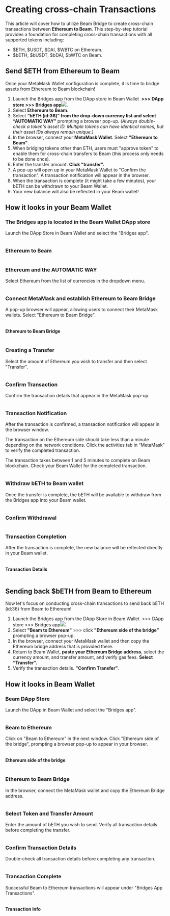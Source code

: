 # Creating cross-chain Transactions

This article will cover how to utilize Beam Bridge to create cross-chain transactions between **Ethereum to Beam**. This step-by-step tutorial provides a foundation for completing cross-chain transactions with all supported tokens including:

* $ETH, $USDT, $DAI, $WBTC on Ethereum.
* $bETH, $bUSDT, $bDAI, $bWTC on Beam.

## **Send $ETH from Ethereum to Beam**

Once your MetaMask Wallet configuration is complete, it is time to bridge assets from Ethereum to Beam blockchain!

1. Launch the Bridges app from the DApp store in Beam Wallet <img src=".gitbook/assets/image (2).png" alt="" data-size="line"> **>>> DApp store**<img src=".gitbook/assets/image (1).png" alt="" data-size="line"> **>>> Bridges app**![](<.gitbook/assets/Screen Shot 2022-10-22 at 3.23.33 PM.png>).
2. Select **Ethereum to Beam**.
3. Select **“bETH (id:36)” from the drop-down currency list and select “AUTOMATIC WAY”** prompting a browser pop-up. _(Always double-check a token's asset ID. Multiple tokens can have identical names, but their asset IDs always remain unique.)_
4. In the browser, connect your **MetaMask Wallet**<img src=".gitbook/assets/Screen Shot 2022-10-22 at 1.45.13 PM.png" alt="" data-size="line">. Select **"Ethereum to Beam"**.
5. When bridging tokens other than ETH, users must "approve token" to enable them for cross-chain transfers to Beam (this process only needs to be done once).
6. Enter the transfer amount. **Click "transfer".**
7. A pop-up will open up in your MetaMask Wallet to "Confirm the transaction". A transaction notification will appear in the browser.
8. When the transaction is complete (it might take a few minutes), your bETH can be withdrawn to your Beam Wallet.
9. Your new balance will also be reflected in your Beam wallet!

## How it looks in your Beam Wallet

### The Bridges app is located in the Beam Wallet DApp store

Launch the DApp Store in Beam Wallet and select the "Bridges app".

<figure><img src=".gitbook/assets/image.png" alt=""><figcaption></figcaption></figure>

### **Ethereum to Beam**

<figure><img src="https://lh6.googleusercontent.com/hrDVtaVjBTAchhJiun9vaUkYTWdqPS4RHrVIIEI9JH5_lRBiB7A1ER0ZhB5GKf7V-4WghomOgV0b848l1PKafCIVvucLx-kmoP_yIIpDX9vMIFJ3HB3cbzTtnDiYwKHMpJuL6RcgsOPvhHkw3CH0OHIOFoGU-Wna7XyUgsGVsYoWIhE6cskMbtg6dg" alt=""><figcaption></figcaption></figure>

### **Ethereum and the AUTOMATIC WAY**

Select Ethereum from the list of currencies in the dropdown menu.

<figure><img src=".gitbook/assets/Token selection v2.png" alt=""><figcaption></figcaption></figure>

### Connect MetaMask and establish Ethereum to Beam Bridge

A pop-up browser will appear, allowing users to connect their MetaMask wallets. Select "Ethereum to Beam Bridge".

<figure><img src="https://lh6.googleusercontent.com/8ew1vOAODglmJ4NXZZqmP7rI2-HkjcFBnA9Cmbi8FxBGwj6NVpBgx2OstKgvLTd2g2EFy8tHLPsRzwFYfB4ogjMK0nem_d-jtOAoprWFwvit2L3Ra_jG2hpzIvL5i7wEAR0AwtQ88FdFfEdOGVg1gCYaDVfU41rzgqD5Ra_ROwx6ccejmeN-X6VO1A" alt=""><figcaption></figcaption></figure>

#### Ethereum to Beam Bridge

<figure><img src="https://lh3.googleusercontent.com/ziAkme6EyA_o72Hk11MQ2bS3GBzlEU95ii288DIsQ3uq0fftGhWJp4AeZmR3Ji6er7Ri4KH93-q2zRCL4_bOvEU4DIDSKMy_6EZPsyRGwAimAdkrYejhNRJQ78GgTeHGN4dJe8u9pgNO20fvGYZJRN1hTy7zBuexrFUG4TMMcAY0QeK3LkxK_3eYYQ" alt=""><figcaption></figcaption></figure>

### Creating a Transfer

Select the amount of Ethereum you wish to transfer and then select "Transfer".

<figure><img src=".gitbook/assets/Screenshot 2566-09-06 at 15.51.19.png" alt=""><figcaption></figcaption></figure>

### **Confirm Transaction**

Confirm the transaction details that appear in the MetaMask pop-up.

<figure><img src=".gitbook/assets/Screenshot 2566-09-06 at 15.52.45.png" alt=""><figcaption></figcaption></figure>

### Transaction Notification

After the transaction is confirmed, a transaction notification will appear in the browser window.

The transaction on the Ethereum side should take less than a minute depending on the network conditions. Click the activities tab in “MetaMask” to verify the completed transaction.

The transaction takes between 1 and 5 minutes to complete on Beam blockchain. Check your Beam Wallet for the completed transaction.

<figure><img src="https://lh6.googleusercontent.com/TcaedkPFT9N82sisCb7JNb8hVhTXLZVh3vV7VfUVlPVoGxT073Xuj1uLtYTZUMs3hURAY4MvehyVnHBJuvqZFtt-nTw6pD_-_X7H5deIy84XRYYOkCHnkpNiTOr5M-0GmkqodTRVudNrOhszVv8JnprXQ0v44FKjEp9T9Amc2V78Jix3CauE4wIxMw" alt=""><figcaption></figcaption></figure>

### Withdraw bETH to Beam wallet

Once the transfer is complete, the bETH will be available to withdraw from the Bridges app into your Beam wallet.

<figure><img src=".gitbook/assets/Withdraw beth.png" alt=""><figcaption></figcaption></figure>

### Confirm Withdrawal

<figure><img src=".gitbook/assets/Withdrawing v2.png" alt=""><figcaption></figcaption></figure>

### Transaction Completion

After the transaction is complete, the new balance will be reflected directly in your Beam wallet.

<figure><img src=".gitbook/assets/14 Beam Wallet done v2.png" alt=""><figcaption></figcaption></figure>

#### Transaction Details

<figure><img src=".gitbook/15 Beam Wallet transaction details.png" alt=""><figcaption></figcaption></figure>

## **Sending back $bETH from Beam to Ethereum**

Now let's focus on conducting cross-chain transactions to send back bETH (id:36) from Beam to Ethereum!

1. Launch the Bridges app from the DApp Store in Beam Wallet <img src=".gitbook/assets/image (2).png" alt="" data-size="line"> >>> DApp store<img src=".gitbook/assets/image (1).png" alt="" data-size="line"> >>> Bridges app![](<.gitbook/assets/Screen Shot 2022-10-22 at 3.23.33 PM.png>).
2. Select **"Beam to Ethereum"** >>> click **"Ethereum side of the bridge”** prompting a browser pop-up.
3. In the browser, connect your MetaMask wallet and then copy the Ethereum bridge address that is provided there.
4. Return to Beam Wallet, **paste your Ethereum Bridge address**, select the currency amount, and transfer amount, and verify gas fees. **Select “Transfer”.**
5. Verify the transaction details. **"Confirm Transfer"**.

## How it looks in Beam Wallet

### Beam DApp Store

Launch the DApp in Beam Wallet and select the "Bridges app".

<figure><img src="https://lh6.googleusercontent.com/SSF9ap9-YzYT2ZCg-vUNpYl3r_wKiQdckQKhOWt0INItGhevfVW1RzbwVGMXXwYFRr5NO8BzN7QDEwnpQqbxK-77M_WZCzqdtHL_h2GZA19jfFBpUuOmBvETlSBqiuJ0YP4oPTQ-IGAwyP04I1p6MB5YHLJ4QJLHf9E_ty_T-ZMVl74P0bT_DTIKsw" alt=""><figcaption></figcaption></figure>

### Beam to Ethereum

Click on "Beam to Ethereum" in the next window. Click "Ethereum side of the bridge", prompting a browser pop-up to appear in your browser.

<figure><img src="https://lh3.googleusercontent.com/oYFSYb50FlTEAt2CWb1Dp4jmKczqjtWd-B6ko8PoTJau7QPoKWa8rE2Mw9NpmzK5-zwjYe6pjeywI2IBsYFuJc54BO0uo_XdvSO7GaWKYMMqq-dI9hdFstQc0SorqmKj-e3Gke72halqKPQrszK4q8mtIudXeOaXZwYSgm_flO1gWCCMkhQMubjghw" alt=""><figcaption></figcaption></figure>

#### Ethereum side of the bridge

<figure><img src="https://lh5.googleusercontent.com/ngSHZj_3j-lfAmPhJkJ1L-p3n-T04ZWZJMjjPVzCRfX4JRiy--2up3ju6ALhtyYfYhub43SKaHBkutmVjEYK17QBAgwI0HdGJWcU-YJeTDFXlMYlCV2nyAyxUWrZRlTQoI8eosvjs6b9beNLaWhAbRQA-Vhr-Sn2PT2xf9mbLaIEYxWT_Q6O5byGkg" alt=""><figcaption></figcaption></figure>

### Ethereum to Beam Bridge

In the browser, connect the MetaMask wallet and copy the Ethereum Bridge address.

<figure><img src="https://lh5.googleusercontent.com/Y9ULUJng1sO7y4QRZdXnTIgrlIFjmTR4V1shZZYfhTQ31w2nfYfWYamg_RK7q3nACSGO-TlJVPcS5i4MLIxoXoqc7ENZFPU0ebYSOAKgZs-kY-34Glko1epBbTdtX11DadXPpMGojcKgD11Kd-kl27ABA6tdKCWAjH-7W8FVsPn6tqXpfzMceU8jFA" alt=""><figcaption></figcaption></figure>

### Select Token and Transfer Amount

Enter the amount of bETH you wish to send. Verify all transaction details before completing the transfer.

<figure><img src="https://lh6.googleusercontent.com/n7elaiPvEFhN1POcl_dLtUBg9vu0PYK_BURHQbuv2XMJxwaSAUGd9rYxMbnMMzCKV1-Tqi7si0FmpfpA80pXM4Hp1h5sx9hM5D3PC_qTdo7DraKJmZZbvOprIwQMiYi4EDIh4dT1s4_0I_LfQX7XHFF7N1pa0V57ebA9M0gd2ZzbQzON5TdYgdhEpA" alt=""><figcaption></figcaption></figure>

### Confirm Transaction Details

Double-check all transaction details before completing any transaction.



<figure><img src=".gitbook/0.05confirmdeposit.png" alt=""><figcaption></figcaption></figure>

### Transaction Complete

Successful Beam to Ethereum transactions will appear under "Bridges App Transactions".

<figure><img src=".gitbook/0.05transactioncomplete.png" alt=""><figcaption></figcaption></figure>

#### Transaction Info

<figure><img src=".gitbook/0.05transactioninfo.png" alt=""><figcaption></figcaption></figure>

##
